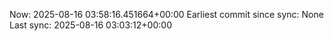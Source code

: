 Now: 2025-08-16 03:58:16.451664+00:00 Earliest commit since sync: None Last sync: 2025-08-16 03:03:12+00:00
